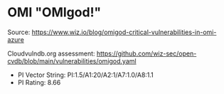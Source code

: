 # OMI "OMIgod!"

Source: https://www.wiz.io/blog/omigod-critical-vulnerabilities-in-omi-azure

Cloudvulndb.org assessment: https://github.com/wiz-sec/open-cvdb/blob/main/vulnerabilities/omigod.yaml

- PI Vector String: PI:1.5/A1:20/A2:1/A7:1.0/A8:1.1
- PI Rating: 8.66

